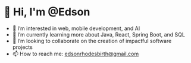 # 👋 Hi, I'm @Edson
- 👀 I’m interested in web, mobile development, and AI
- 🌱 I’m currently learning more about Java, React, Spring Boot, and SQL
- 💞️ I’m looking to collaborate on the creation of impactful software projects
- 📫 How to reach me: edsonrhodesbirth@gmail.com

